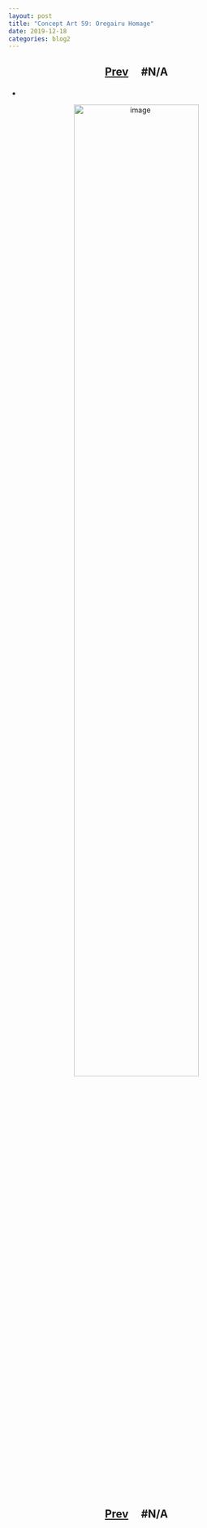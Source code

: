 ```yaml
---
layout: post
title: "Concept Art 59: Oregairu Homage"
date: 2019-12-18
categories: blog2
---
```


<h2>
  <p style="text-align:center;">
    <a href="/wingsofthechorus/archive/2019/12/17/conceptart58">Prev</a>
    &nbsp;&nbsp;&nbsp;
#N/A
  </p>
</h2>

-

<p style="text-align:center;">
  <img src="/wingsofthechorus/images/conceptart/ca59.png" width="70%" alt="image"/>
</p>

<h2>
  <p style="text-align:center;">
    <a href="/wingsofthechorus/archive/2019/12/17/conceptart58">Prev</a>
    &nbsp;&nbsp;&nbsp;
#N/A
  </p>
</h2>
